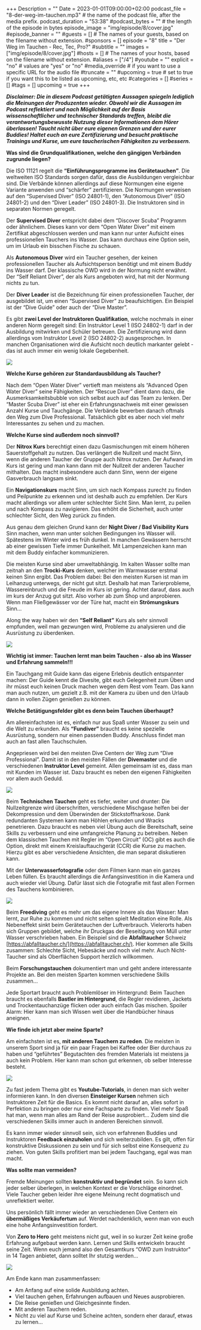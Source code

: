 +++
Description = ""
Date = 2023-01-01T09:00:00+02:00
podcast_file = "8-der-weg-im-tauchen.mp3" # the name of the podcast file, after the media prefix.
podcast_duration = "53:38"
#podcast_bytes = "" # the length of the episode in bytes
episode_image = "img/episode/8/cover.jpg"
#episode_banner = ""
#guests = [] # The names of your guests, based on the filename without extension.
#sponsors = []
episode = "8"
title = "Der Weg im Tauchen - Rec, Tec, Pro?"
#subtitle = ""
images = ["img/episode/8/cover.jpg"]
#hosts = [] # The names of your hosts, based on the filename without extension.
#aliases = ["/4"]
#youtube = ""
explicit = "no" # values are "yes" or "no"
#media_override # if you want to use a specific URL for the audio file
#truncate = ""
#upcoming = true # set to true if you want this to be listed as upcoming, etc, etc
#categories = []
#series = []
#tags = []
upcoming = true
+++

<style>
img {
max-width: 80%;
max-height: 400px;
}
</style>

**_Disclaimer: Die in diesem Podcast getätigten Aussagen spiegeln lediglich die Meinungen der Produzenten wieder. Obwohl wir die Aussagen im Podcast reflektiert und nach Möglichkeit auf der Basis wissenschaftlicher und technischer Standards treffen, bleibt die verantwortungsbewusste Nutzung dieser Informationen dem Hörer überlassen! Taucht nicht über eure eigenen Grenzen und der eurer Buddies! Haltet euch an eure Zertifizierung und besucht praktische Trainings und Kurse, um eure taucherischen Fähigkeiten zu verbessern._**

**Was sind die Grundqualifikationen, welche den gängigen Verbänden zugrunde liegen?**

Die ISO 11121 regelt die **“Einführungsprogramme ins Gerätetauchen”**. Die weltweiten ISO Standards sorgen dafür, dass die Ausbildungen vergleichbar sind. Die Verbände können allerdings auf diese Normungen eine eigene Variante anwenden und “schärfer” zertifizieren. Die Normungen verweisen auf den “Supervised Diver” (ISO 24801-1), den “Autonomous Diver” (ISO 24801-2) und den “Diver Leader” (ISO 24801-3). Die Instruktoren sind in separaten Normen geregelt. 

Der **Supervised Diver** entspricht dabei dem “Discover Scuba” Programm oder ähnlichem. Dieses kann vor dem “Open Water Diver” mit einem Zertifikat abgeschlossen werden und man kann nur unter Aufsicht eines professionellen Tauchers ins Wasser. Das kann durchaus eine Option sein, um im Urlaub ein bisschen Fische zu schauen.

Als **Autonomous Diver** wird ein Taucher gesehen, der keinen professionellen Taucher als Aufsichtsperson benötigt und mit einem Buddy ins Wasser darf. Der klassische OWD wird in der Normung nicht erwähnt. Der “Self Reliant Diver”, der als Kurs angeboten wird, hat mit der Normung nichts zu tun.

Der **Diver Leader** ist die Bezeichnung für einen professionellen Taucher, der ausgebildet ist, um einen “Supervised Diver” zu beaufsichtigen. Ein Beispiel ist der “Dive Guide” oder auch der “Dive Master”.

Es gibt **zwei Level der Instruktoren Qualifikation**, welche nochmals in einer anderen Norm geregelt sind: Ein Instruktor Level 1 (ISO 24802-1) darf in der Ausbildung mitwirken und Schüler betreuen. Die Zertifizierung wird dann allerdings vom Instruktor Level 2 (ISO 24802-2) ausgesprochen.
In manchen Organisationen wird die Aufsicht noch deutlich markanter gelebt - das ist auch immer ein wenig lokale Gegebenheit.

![](/img/episode/8/1.jpg)

**Welche Kurse gehören zur Standardausbildung als Taucher?**

Nach dem “Open Water Diver” vertieft man meistens als “Advanced Open Water Diver” seine Fähigkeiten. Der “Rescue Diver” dient dann dazu, die Ausmerksamkeitsbubble von sich selbst auch auf das Team zu lenken. Der “Master Scuba Diver” ist eher ein Erfahrungsnachweis mit einer gewissen Anzahl Kurse und Tauchgänge. Die Verbände bewerben danach oftmals den Weg zum Dive Professional. Tatsächlich gibt es aber noch viel mehr Interessantes zu sehen und zu machen.

**Welche Kurse sind außerdem noch sinnvoll?**

Der **Nitrox Kurs** berechtigt einen dazu Gasmischungen mit einem höheren Sauerstoffgehalt zu nutzen. Das verlängert die Nullzeit und macht Sinn, wenn die anderen Taucher der Gruppe auch Nitrox nutzen. Der Aufwand im Kurs ist gering und man kann dann mit der Nullzeit der anderen Taucher mithalten. Das macht insbesondere auch dann Sinn, wenn der eigene Gasverbrauch langsam sinkt.

Ein **Navigationskurs** macht Sinn, um sich nach Kompass zurecht zu finden und Peilpunkte zu erkennen und ist deshalb auch zu empfehlen. Der Kurs macht allerdings vor allem unter schlechter Sicht Sinn. Man lernt, zu peilen und nach Kompass zu navigieren. Das erhöht die Sicherheit, auch unter schlechter Sicht, den Weg zurück zu finden.

Aus genau dem gleichen Grund kann der **Night Diver / Bad Visibility Kurs** Sinn machen, wenn man unter solchen Bedingungen ins Wasser will. Spätestens im Winter wird es früh dunkel. In manchen Gewässern herrscht ab einer gewissen Tiefe immer Dunkelheit. Mit Lampenzeichen kann man mit dem Buddy einfacher kommunizieren.

Die meisten Kurse sind aber umweltabhängig. Im kalten Wasser sollte man zeitnah an den **Trocki-Kurs** denken, welcher im Warmwasser erstmal keinen Sinn ergibt. Das Problem dabei: Bei den meisten Kursen ist man im Leihanzug unterwegs, der nicht gut sitzt. Deshalb hat man Tarierprobleme, Wassereinbruch und die Freude im Kurs ist gering. Achtet darauf, dass auch im kurs der Anzug gut sitzt. Also vorher ab zum Shop und anprobieren. Wenn man Fließgewässer vor der Türe hat, macht ein **Strömungskurs** Sinn…

Along the way haben wir den **“Self Reliant”** Kurs als sehr sinnvoll empfunden, weil man gezwungen wird, Probleme zu analysieren und die Ausrüstung zu überdenken.

![](/img/episode/8/2.jpg)

**Wichtig ist immer: Tauchen lernt man beim Tauchen - also ab ins Wasser und Erfahrung sammeln!!!**

Ein Tauchgang mit Guide kann das eigene Erlebnis deutlich entspannter machen: Der Guide kennt die Divesite, gibt euch Gelegenheit zum Üben und ihr müsst euch keinen Druck machen wegen dem Rest vom Team. Das kann man auch nutzen, um gezielt z.B. mit der Kamera zu üben und den Urlaub dann in vollen Zügen genießen zu können.

**Welche Betätigungsfelder gibt es denn beim Tauchen überhaupt?**

Am allereinfachsten ist es, einfach nur aus Spaß unter Wasser zu sein und die Welt zu erkunden. Als **“Fundiver”** braucht es keine spezielle Ausrüstung, sondern nur einen passenden Buddy. Anschluss findet man auch an fast allen Tauchschulen.

Angepriesen wird bei den meisten Dive Centern der Weg zum “Dive Professional”. Damit ist in den meisten Fällen der **Divemaster** und die verschiedenen **Instruktor Level** gemeint. Allen gemeinsam ist es, dass man mit Kunden im Wasser ist. Dazu braucht es neben den eigenen Fähigkeiten vor allem auch Geduld.

![](/img/episode/8/3.jpg)

Beim **Technischen Tauchen** geht es tiefer, weiter und drunter: Die Nullzeitgrenze wird überschritten, verschiedene Mischgase helfen bei der Dekompression und dem Überwinden der Stickstoffnarkose. Dank redundanten Systemen kann man Höhlen erkunden und Wracks penetrieren. Dazu braucht es neben viel Übung auch die Bereitschaft, seine Skills zu verbessern und eine umfangreiche Planung zu betreiben. Neben dem klassischen Tauchen mit Regler im “Open Circuit” (OC) gibt es auch die Option, direkt mit einem Kreislauftauchgerät (CCR) die Kurse zu machen. Hierzu gibt es aber verschiedene Ansichten, die man separat diskutieren kann.

Mit der **Unterwasserfotografie** oder dem Filmen kann man ein ganzes Leben füllen. Es braucht allerdings die Anfangsinvestition in die Kamera und auch wieder viel Übung. Dafür lässt sich die Fotografie mit fast allen Formen des Tauchens kombinieren.

![](/img/episode/8/4.jpg)

Beim **Freediving** geht es mehr um das eigene Innere als das Wasser: Man lernt, zur Ruhe zu kommen und nicht selten spielt Meditation eine Rolle. Als Nebeneffekt sinkt beim Gerätetauchen der Luftverbrauch. 
Vielerorts haben sich Gruppen gebildet, welche ihr Druckgas der Beseitigung von Müll unter Wasser verschrieben haben. Ein Beispiel sind die **Abfalltaucher** Schweiz [https://abfalltaucher.ch/](https://abfalltaucher.ch/). Hier kommen alle Skills zusammen: Schlechte Sicht, Hebesäcke und noch viel mehr. Auch Nicht-Taucher sind als Oberflächen Support herzlich willkommen.

Beim **Forschungstauchen** dokumentiert man und geht andere interessante Projekte an.
Bei den meisten Sparten kommen verschiedene Skills zusammen…

Jede Sportart braucht auch Problemlöser im Hintergrund: Beim Tauchen braucht es ebenfalls **Bastler im Hintergrund**, die Regler revidieren, Jackets und Trockentauchanzüge flicken oder auch einfach Gas mischen. Spoiler Alarm: Hier kann man sich Wissen weit über die Handbücher hinaus aneignen.

**Wie finde ich jetzt aber meine Sparte?**

Am einfachsten ist es, **mit anderen Tauchern zu reden**. Die meisten in unserem Sport sind ja für ein paar Fragen bei Kaffee oder Bier durchaus zu haben und “geführtes” Begutachten des fremden Materials ist meistens ja auch kein Problem. Hier kann man schon gut erkennen, ob selber Interesse besteht.

![](/img/episode/8/5.jpg)

Zu fast jedem Thema gibt es **Youtube-Tutorials**, in denen man sich weiter informieren kann. In den diversen **Einsteiger Kursen** nehmen sich Instruktoren Zeit für die Basics.
Es kommt nicht darauf an, alles sofort in Perfektion zu bringen oder nur eine Fachsparte zu finden. Viel mehr Spaß hat man, wenn man alles am Rand der Reise ausprobiert… Zudem sind die verschiedenen Skills immer auch in anderen Bereichen sinnvoll.

Es kann immer wieder sinnvoll sein, sich von erfahrenen Buddies und Instruktoren **Feedback einzuholen** und sich weiterzubilden. Es gilt, offen für konstruktive Diskussionen zu sein und für sich selbst eine Konsequenz zu ziehen. Von guten Skills profitiert man bei jedem Tauchgang, egal was man macht.

**Was sollte man vermeiden?**

Fremde Meinungen sollten **konstruktiv und begründet** sein. So kann sich jeder selber überlegen, in welchen Kontext er die Vorschläge einordnet. Viele Taucher geben leider ihre eigene Meinung recht dogmatisch und unreflektiert weiter.

Uns persönlich fällt immer wieder an verschiedenen Dive Centern ein **übermäßiges Verkäufertum** auf. Werdet nachdenklich, wenn man von euch eine hohe Anfangsinvestition fordert.

Von **Zero to Hero** geht meistens nicht gut, weil in so kurzer Zeit keine große Erfahrung aufgebaut werden kann. Lernen und Skills entwickeln braucht seine Zeit. Wenn euch jemand also den Gesamtkurs “OWD zum Instruktor" in 14 Tagen anbietet, dann solltet Ihr stutzig werden…

![](/img/episode/8/6.jpg)

Am Ende kann man zusammenfassen:

- Am Anfang auf eine solide Ausbildung achten.
- Viel tauchen gehen, Erfahrungen aufbauen und Neues ausprobieren.
- Die Reise genießen und Gleichgesinnte finden.
- Mit anderen Tauchern reden.
- Nicht zu viel auf Kurse und Scheine achten, sondern eher darauf, etwas zu lernen…

